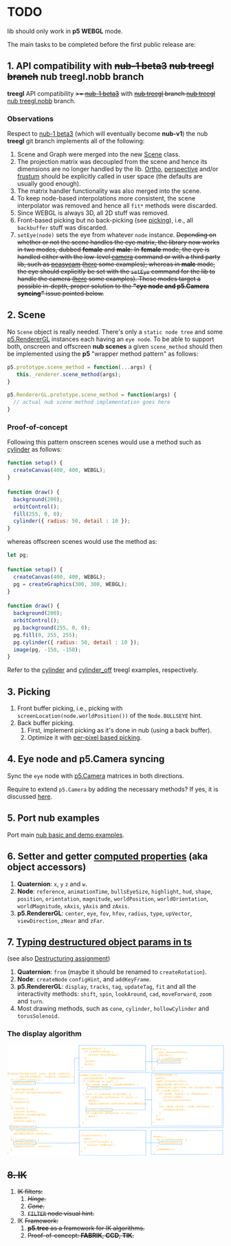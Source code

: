 # TODO

lib should only work in **p5 WEBGL** mode.

The main tasks to be completed before the first public release are:

## 1. API compatibility with ~~nub-1 beta3~~ ~~nub treegl branch~~ nub treegl.nobb branch

**treegl** API compatibility ~~>= [nub-1 beta3](https://github.com/VisualComputing/nub/releases/tag/0.9.97)~~ with ~~[nub treegl](https://github.com/VisualComputing/nub/tree/treegl) branch [nub treegl](https://github.com/VisualComputing/nub/tree/treegl)~~ [nub treegl.nobb](https://github.com/VisualComputing/nub/tree/treegl.nobb) branch.

### Observations

Respect to [nub-1 beta3](https://github.com/VisualComputing/nub/releases/tag/0.9.97) (which will eventually become **nub-v1**) the nub **treegl** git branch implements all of the following:

1. Scene and Graph were merged into the new [Scene](https://github.com/VisualComputing/nub/blob/treegl/src/nub/core/Scene.java) class.
2. The projection matrix was decoupled from the scene and hence its dimensions are no longer handled by the lib. [Ortho](https://processing.org/reference/ortho_.html), [perspective](https://processing.org/reference/perspective_.html) and/or [frustum](https://processing.org/reference/frustum_.html) should be explicitly called in user space (the defaults are usually good enough).
3. The matrix handler functionality was also merged into the scene.
4. To keep node-based interpolations more consistent, the scene interpolator was removed and hence all `fit*` methods were discarded.
5. Since WEBGL is always 3D, all 2D stuff was removed.
6. Front-based picking but no back-picking (see [picking](#picking)), i.e., all `backbuffer` stuff was discarded.
7. `setEye(node)` sets the eye from whatever `node` instance. ~~Depending on whether or not the scene handles the eye matrix, the library now works in two modes, dubbed **female** and **male**: In **female** mode, the eye is handled either with the low-level [camera](https://processing.org/reference/camera_.html) command or with a third party lib, such as [peasycam](https://github.com/jdf/peasycam) ([here](https://github.com/VisualComputing/nub/tree/treegl/testing/src/female) some examples); whereas in **male** mode, the eye should explicitly be set with the `setEye` command for the lib to handle the camera ([here](https://github.com/VisualComputing/nub/tree/treegl/testing/src/male) some examples). These modes target a possible in-depth, proper solution to the __"eye node and p5.Camera syncing"__ issue pointed below.~~

## 2. Scene

No `Scene` object is really needed. There's only a `static node tree` and some [p5.RendererGL](https://github.com/processing/p5.js/blob/main/src/webgl/p5.RendererGL.js) instances each having an `eye node`. To be able to support both, onscreen and offscreen **nub scenes** a given `scene_method` should then be implemented using the **p5** "wrapper method pattern" as follows:

```js
p5.prototype.scene_method = function(...args) {
   this._renderer.scene_method(args);
}
```

```js
p5.RendererGL.prototype.scene_method = function(args) {
  // actual nub scene method implementation goes here
}
```

### Proof-of-concept

Following this pattern onscreen scenes would use a method such as [cylinder](https://github.com/VisualComputing/p5.treegl/blob/2f480b30d76feb2c5dcd673512cdb21d1ed701fd/p5.treegl.js#L72) as follows:

```js
function setup() {
  createCanvas(400, 400, WEBGL);
}

function draw() {
  background(200);
  orbitControl();
  fill(255, 0, 0);
  cylinder({ radius: 50, detail : 10 });
}
```

whereas offscreen scenes would use the method as:

```js
let pg;

function setup() {
  createCanvas(400, 400, WEBGL);
  pg = createGraphics(300, 300, WEBGL);
}

function draw() {
  background(200);
  orbitControl();
  pg.background(255, 0, 0);
  pg.fill(0, 255, 255);
  pg.cylinder({ radius: 50, detail : 10 });
  image(pg, -150, -150);
}
```

Refer to the [cylinder](https://github.com/VisualComputing/p5.treegl/tree/main/examples/cylinder) and [cylinder_off](https://github.com/VisualComputing/p5.treegl/tree/main/examples/cylinder_off) treegl examples, respectively.

## 3. Picking

1. Front buffer picking, i.e., picking with `screenLocation(node.worldPosition())` of the `Node.BULLSEYE` hint.
2. Back buffer picking.
   1. First, implement picking as it's done in nub (using a back buffer).
   2. Optimize it with [per-pixel based picking](https://webglfundamentals.org/webgl/lessons/webgl-picking.html).

## 4. Eye node and p5.Camera syncing

Sync the `eye` node with [p5.Camera](https://github.com/processing/p5.js/blob/main/src/webgl/p5.Camera.js) matrices in both directions.

Require to extend `p5.Camera` by adding the necessary methods? If yes, it is discussed [here](https://github.com/processing/p5.js/blob/main/contributor_docs/creating_libraries.md#you-can-extend-p5js-classes-as-well-by-adding-methods-to-their-prototypes).

## 5. Port nub examples

Port main [nub basic and demo examples](https://github.com/VisualComputing/nub/tree/master/examples).

## 6. Setter and getter [computed properties](https://www.w3schools.com/js/js_object_accessors.asp) (aka object accessors)

1. **Quaternion**: `x`, `y` `z` and `w`.
2. **Node**: `reference`, `animationTime`, `bullsEyeSize`, `highlight`, `hud`, `shape`, `position`, `orientation`, `magnitude`, `worldPosition`, `worldOrientation`, `worldMagnitude`, `xAxis`, `yAxis` and `zAxis`.
3. **p5.RendererGL**: `center`, `eye`, `fov`, `hfov`, `radius`, `type`, `upVector`, `viewDirection`, `zNear` and `zFar`.

## 7. [Typing destructured object params in ts](https://mariusschulz.com/blog/typing-destructured-object-parameters-in-typescript)

(see also [Destructuring assignment](https://developer.mozilla.org/en-US/docs/Web/JavaScript/Reference/Operators/Destructuring_assignment))

1. **Quaternion**: `from` (maybe it should be renamed to `createRotation`).
2. **Node**: `createNode` `configHint`, and `addKeyFrame`.
3. **p5.RendererGL**: `display`, `tracks`, `tag`, `updateTag`, `fit` and all the interactivity methods: `shift`, `spin`, `lookAround`, `cad`, `moveForward`, `zoom` and `turn`.
4. Most drawing methods, such as `cone`, `cylinder`, `hollowCylinder` and `torusSolenoid`.

### The display algorithm

<img src="https://github.com/VisualComputing/p5.treegl/blob/main/display.png" width="800">

## ~~8. IK~~

1. ~~IK filters:~~
   1. ~~_Hinge_.~~
   2. ~~_Cone_.~~
   3. ~~`FILTER` node visual hint.~~
2. IK ~~Framework:~~
   1. ~~**p5.tree** as a framework for IK algorithms.~~
   2. ~~Proof-of-concept: **FABRIK**, **CCD**, **TIK**.~~
